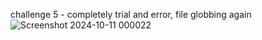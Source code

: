 challenge 5 - completely trial and error, file globbing again 
![Screenshot 2024-10-11 000022](https://github.com/user-attachments/assets/d6d5c6d1-d87e-4174-a61f-ba27e47d9fa4)


